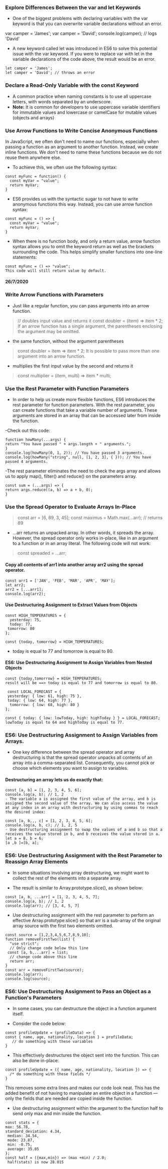 ### Explore Differences Between the var and let Keywords
- One of the biggest problems with declaring variables with the var keyword is that you can overwrite variable declarations without an error.

>
var camper = 'James';
var camper = 'David';
console.log(camper);
// logs 'David'
>
- A new keyword called let was introduced in ES6 to solve this potential issue with the var keyword. If you were to replace var with let in the variable declarations of the code above, the result would be an error.
```
let camper = 'James';
let camper = 'David'; // throws an error
```
### Declare a Read-Only Variable with the const Keyword
- A common practice when naming constants is to use all uppercase letters, with words separated by an underscore.
- **Note:** It is common for developers to use uppercase variable identifiers for immutable values and lowercase or camelCase for mutable values (objects and arrays)

### Use Arrow Functions to Write Concise Anonymous Functions
In JavaScript, we often don't need to name our functions, especially when passing a function as an argument to another function. Instead, we create inline functions. We don't need to name these functions because we do not reuse them anywhere else.

- To achieve this, we often use the following syntax:
```
const myFunc = function() {
  const myVar = "value";
  return myVar;
}
```
- ES6 provides us with the syntactic sugar to not have to write anonymous functions this way. Instead, you can use arrow function syntax:
```
const myFunc = () => {
  const myVar = "value";
  return myVar;
}
```
- When there is no function body, and only a return value, arrow function syntax allows you to omit the keyword return as well as the brackets surrounding the code. This helps simplify smaller functions into one-line statements:
```
const myFunc = () => "value";
This code will still return value by default.
```
#### 26/7/2020
### Write Arrow Functions with Parameters
- Just like a regular function, you can pass arguments into an arrow function.

>// doubles input value and returns it
>const doubler = (item) => item * 2;
>If an arrow function has a single argument, the parentheses enclosing the argument may be omitted.
>
- the same function, without the argument parentheses
> const doubler = item => item * 2;
It is possible to pass more than one argument into an arrow function.
>
- multiplies the first input value by the second and returns it
>const multiplier = (item, multi) => item * multi;
>
### Use the Rest Parameter with Function Parameters
- In order to help us create more flexible functions, ES6 introduces the rest parameter for function parameters. With the rest parameter, you can create functions that take a variable number of arguments. These arguments are stored in an array that can be accessed later from inside the function.

-Check out this code:
```
function howMany(...args) {
return "You have passed " + args.length + " arguments.";
}
console.log(howMany(0, 1, 2)); // You have passed 3 arguments.
console.log(howMany("string", null, [1, 2, 3], { })); // You have passed 4 arguments.
```
-The rest parameter eliminates the need to check the args array and allows us to apply map(), filter() and reduce() on the parameters array.
```
const sum = (...args) => {
return args.reduce((a, b) => a + b, 0);
}
```
### Use the Spread Operator to Evaluate Arrays In-Place
>const arr = [6, 89, 3, 45];
>const maximus = Math.max(...arr); // returns 89

- ...arr returns an unpacked array. In other words, it spreads the array. However, the spread operator only works in-place, like in an argument to a function or in an array literal. The following code will not work:

>const spreaded = ...arr;

#### Copy all contents of arr1 into another array arr2 using the spread operator.
```
const arr1 = ['JAN', 'FEB', 'MAR', 'APR', 'MAY'];
let arr2;
arr2 = [...arr1]; 
console.log(arr2);
```
#### Use Destructuring Assignment to Extract Values from Objects
```
const HIGH_TEMPERATURES = {
  yesterday: 75,
  today: 77,
 tomorrow: 80
};

const {today, tomorrow} = HIGH_TEMPERATURES;
```
- today is equal to 77 and tomorrow is equal to 80.

#### ES6: Use Destructuring Assignment to Assign Variables from Nested Objects
```
const {today,tomorrow} = HIGH_TEMPERATURES;
result will be ==> today is equal to 77 and tomorrow is equal to 80.

 const LOCAL_FORECAST = {
 yesterday: { low: 61, high: 75 },
 today: { low: 64, high: 77 },
  tomorrow: { low: 68, high: 80 }
};

const { today: { low: lowToday, high: highToday } } = LOCAL_FORECAST;
lowToday is equal to 64 and highToday is equal to 77.
```
### ES6: Use Destructuring Assignment to Assign Variables from Arrays.

- One key difference between the spread operator and array destructuring is that the spread operator unpacks all contents of an array into a comma-separated list. Consequently, you cannot pick or choose which elements you want to assign to variables.

#### Destructuring an array lets us do exactly that:

```
const [a, b] = [1, 2, 3, 4, 5, 6];
console.log(a, b); // 1, 2
- The variable a is assigned the first value of the array, and b is assigned the second value of the array. We can also access the value at any index in an array with destructuring by using commas to reach the desired index:

const [a, b,,, c] = [1, 2, 3, 4, 5, 6];
console.log(a, b, c); // 1, 2, 5
- Use destructuring assignment to swap the values of a and b so that a receives the value stored in b, and b receives the value stored in a.
let a = 8, b = 6;
[a ,b ]=[b, a];
```
### ES6: Use Destructuring Assignment with the Rest Parameter to Reassign Array Elements
- In some situations involving array destructuring, we might want to collect the rest of the elements into a separate array.

- The result is similar to Array.prototype.slice(), as shown below:
```
const [a, b, ...arr] = [1, 2, 3, 4, 5, 7];
console.log(a, b); // 1, 2
console.log(arr); // [3, 4, 5, 7]
```
- Use destructuring assignment with the rest parameter to perform an effective Array.prototype.slice() so that arr is a sub-array of the original array source with the first two elements omitted.
```
const source = [1,2,3,4,5,6,7,8,9,10];
function removeFirstTwo(list) {
  "use strict";
  // Only change code below this line
 const [a, b,...arr] = list;
  // change code above this line
  return arr;
}
const arr = removeFirstTwo(source);
console.log(arr); 
console.log(source);
```
### ES6: Use Destructuring Assignment to Pass an Object as a Function's Parameters
- In some cases, you can destructure the object in a function argument itself.

- Consider the code below:
```
const profileUpdate = (profileData) => {
const { name, age, nationality, location } = profileData;
   // do something with these variables
}
```
- This effectively destructures the object sent into the function. This can also be done in-place:
```
const profileUpdate = ({ name, age, nationality, location }) => {
  /* do something with these fields */
}
```
This removes some extra lines and makes our code look neat. This has the added benefit of not having to manipulate an entire object in a function — only the fields that are needed are copied inside the function.

- Use destructuring assignment within the argument to the function half to send only max and min inside the function.
```
const stats = {
max: 56.78,
standard_deviation: 4.34,
 median: 34.54,
 mode: 23.87,
 min: -0.75,
 average: 35.85
};
const half = ({max,min}) => (max +min) / 2.0; 
 half(stats) is now 28.015
```